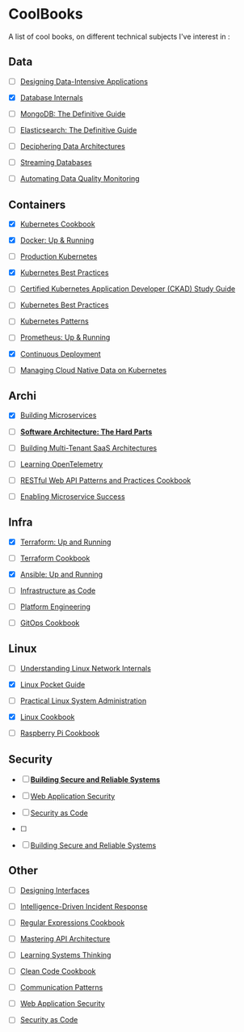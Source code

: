 # CoolBooks
A list of cool books, on different technical subjects I've interest in :

## Data

- [ ] [Designing Data-Intensive Applications](https://www.oreilly.com/library/view/designing-data-intensive-applications/9781491903063/)

- [x] [Database Internals](https://www.oreilly.com/library/view/database-internals/9781492040330/)

- [ ] [MongoDB: The Definitive Guide](https://www.oreilly.com/library/view/mongodb-the-definitive/9781491954454/)

- [ ] [Elasticsearch: The Definitive Guide](https://www.oreilly.com/library/view/elasticsearch-the-definitive/9781449358532/)

- [ ] [Deciphering Data Architectures](https://www.oreilly.com/library/view/deciphering-data-architectures/9781098150754/)

- [ ] [Streaming Databases](https://www.oreilly.com/library/view/streaming-databases/9781098154820/)

- [ ] [Automating Data Quality Monitoring](https://www.oreilly.com/library/view/automating-data-quality/9781098145927/)



## Containers

- [x] [Kubernetes Cookbook](https://www.oreilly.com/library/view/kubernetes-cookbook-2nd/9781098142230/)

- [x] [Docker: Up & Running](https://www.oreilly.com/library/view/docker-up/9781098131814/)

- [ ] [Production Kubernetes](https://www.oreilly.com/library/view/production-kubernetes/9781492092292/)

- [x] [Kubernetes Best Practices](https://www.oreilly.com/library/view/kubernetes-best-practices/9781098142155/)

- [ ] [Certified Kubernetes Application Developer (CKAD) Study Guide](https://www.oreilly.com/library/view/certified-kubernetes-application/9781098152857/)

- [ ] [Kubernetes Best Practices](https://www.oreilly.com/library/view/kubernetes-best-practices/9781098142155/)

- [ ] [Kubernetes Patterns](https://www.oreilly.com/library/view/kubernetes-patterns-2nd/9781098131678/)

- [ ] [Prometheus: Up & Running](https://www.oreilly.com/library/view/prometheus-up/9781098131135/)

- [x] [Continuous Deployment](https://www.oreilly.com/library/view/continuous-deployment/9781098146719/)

- [ ] [Managing Cloud Native Data on Kubernetes](https://www.oreilly.com/library/view/managing-cloud-native/9781098111380/)


## Archi

- [x] [Building Microservices](https://www.oreilly.com/library/view/building-microservices-2nd/9781492034018/)

- [ ] **[Software Architecture: The Hard Parts](https://www.oreilly.com/library/view/software-architecture-the/9781492086888/)**

- [ ] [Building Multi-Tenant SaaS Architectures](https://www.oreilly.com/library/view/building-multi-tenant-saas/9781098140632/)

- [ ] [Learning OpenTelemetry](https://www.oreilly.com/library/view/learning-opentelemetry/9781098147174/)

- [ ] [RESTful Web API Patterns and Practices Cookbook](https://www.oreilly.com/library/view/restful-web-api/9781098106737/)

- [ ] [Enabling Microservice Success](https://www.oreilly.com/library/view/enabling-microservice-success/9781098130787/)


## Infra

- [x] [Terraform: Up and Running](https://www.oreilly.com/library/view/terraform-up-and/9781098116736/)

- [ ] [Terraform Cookbook](https://www.oreilly.com/library/view/terraform-cookbook/9781098108458/)

- [x] [Ansible: Up and Running](https://www.oreilly.com/library/view/ansible-up-and/9781098109141/)

- [ ] [Infrastructure as Code](https://www.oreilly.com/library/view/infrastructure-as-code/9781098114664/)

- [ ] [Platform Engineering](https://www.oreilly.com/library/view/platform-engineering/9781098153632/)

- [ ] [GitOps Cookbook](https://www.oreilly.com/library/view/gitops-cookbook/9781492097464/)


## Linux

- [ ] [Understanding Linux Network Internals](https://www.oreilly.com/library/view/understanding-linux-network/0596002556/)

- [x] [Linux Pocket Guide](https://www.oreilly.com/library/view/linux-pocket-guide/9781098157951/)

- [ ] [Practical Linux System Administration](https://www.oreilly.com/library/view/practical-linux-system/9781098109028/)

- [x] [Linux Cookbook](https://www.oreilly.com/library/view/linux-cookbook-2nd/9781492087151/)

- [ ] [Raspberry Pi Cookbook](https://www.oreilly.com/library/view/raspberry-pi-cookbook/9781098130916/)


## Security

- [ ] **[Building Secure and Reliable Systems](https://www.oreilly.com/library/view/building-secure-and/9781492083115/)**

- [ ] [Web Application Security](https://www.oreilly.com/library/view/web-application-security/9781098143923/)

- [ ] [Security as Code](https://www.oreilly.com/library/view/security-as-code/9781098127459/)
- [ ] 
- [ ] [Building Secure and Reliable Systems](https://www.oreilly.com/library/view/building-secure-and/9781492083115/)

## Other

- [ ] [Designing Interfaces](https://www.oreilly.com/library/view/designing-interfaces-3rd/9781492051954/)

- [ ] [Intelligence-Driven Incident Response](https://www.oreilly.com/library/view/intelligence-driven-incident-response/9781098120672/)

- [ ] [Regular Expressions Cookbook](https://www.oreilly.com/library/view/regular-expressions-cookbook/9781449327453/)

- [ ] [Mastering API Architecture](https://www.oreilly.com/library/view/mastering-api-architecture/9781492090625/)

- [ ] [Learning Systems Thinking](https://www.oreilly.com/library/view/learning-systems-thinking/9781098151324/)

- [ ] [Clean Code Cookbook](https://www.oreilly.com/library/view/clean-code-cookbook/9781098144715/)

- [ ] [Communication Patterns](https://www.oreilly.com/library/view/communication-patterns/9781098140533/)

- [ ] [Web Application Security](https://www.oreilly.com/library/view/web-application-security/9781098143923/)

- [ ] [Security as Code](https://www.oreilly.com/library/view/security-as-code/9781098127459/)
